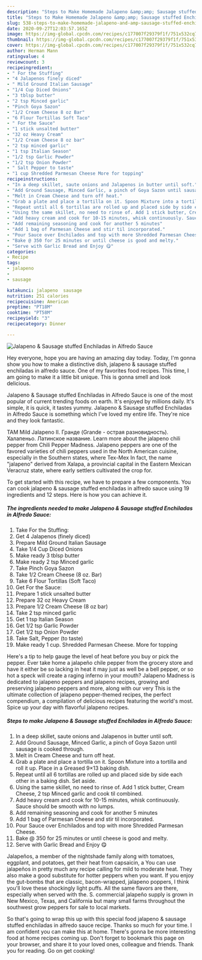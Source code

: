 ```yaml
---
description: "Steps to Make Homemade Jalapeno &amp;amp; Sausage stuffed Enchiladas in Alfredo Sauce"
title: "Steps to Make Homemade Jalapeno &amp;amp; Sausage stuffed Enchiladas in Alfredo Sauce"
slug: 538-steps-to-make-homemade-jalapeno-and-amp-sausage-stuffed-enchiladas-in-alfredo-sauce
date: 2020-09-27T12:03:57.165Z
image: https://img-global.cpcdn.com/recipes/c177007f29379f1f/751x532cq70/jalapeno-sausage-stuffed-enchiladas-in-alfredo-sauce-recipe-main-photo.jpg
thumbnail: https://img-global.cpcdn.com/recipes/c177007f29379f1f/751x532cq70/jalapeno-sausage-stuffed-enchiladas-in-alfredo-sauce-recipe-main-photo.jpg
cover: https://img-global.cpcdn.com/recipes/c177007f29379f1f/751x532cq70/jalapeno-sausage-stuffed-enchiladas-in-alfredo-sauce-recipe-main-photo.jpg
author: Herman Mann
ratingvalue: 4
reviewcount: 3
recipeingredient:
- " For the Stuffing"
- "4 Jalapenos finely diced"
- " Mild Ground Italian Sausage"
- "1/4 Cup Diced Onions"
- "3 tblsp butter"
- "2 tsp Minced garlic"
- "Pinch Goya Sazon"
- "1/2 Cream Cheese 8 oz Bar"
- "6 Flour Tortillas Soft Taco"
- " For the Sauce"
- "1 stick unsalted butter"
- "32 oz Heavy Cream"
- "1/2 Cream Cheese 8 oz bar"
- "2 tsp minced garlic"
- "1 tsp Italian Season"
- "1/2 tsp Garlic Powder"
- "1/2 tsp Onion Powder"
- " Salt Pepper to taste"
- "1 cup Shredded Parmesan Cheese More for topping"
recipeinstructions:
- "In a deep skillet, saute onions and Jalapenos in butter until soft."
- "Add Ground Sausage, Minced Garlic, a pinch of Goya Sazon until sausage is cooked through."
- "Melt in Cream Cheese and turn off heat."
- "Grab a plate and place a tortilla on it. Spoon Mixture into a tortilla and roll it up. Place in a Greased 9×13 baking dish."
- "Repeat until all 6 tortillas are rolled up and placed side by side each other in a baking dish. Set aside."
- "Using the same skillet, no need to rinse of. Add 1 stick butter, Cream Cheese, 2 tsp Minced garlic and cook til combined."
- "Add heavy cream and cook for 10-15 minutes, whisk continuously. Sauce should be smooth with no lumps."
- "Add remaining seasoning and cook for another 5 minutes"
- "Add 1 bag of Parmesan Cheese and stir til incorporated."
- "Pour Sauce over Enchilados and top with more Shredded Parmesan Cheese."
- "Bake @ 350 for 25 minutes or until cheese is good and melty."
- "Serve with Garlic Bread and Enjoy 😋"
categories:
- Recipe
tags:
- jalapeno
- 
- sausage

katakunci: jalapeno  sausage 
nutrition: 251 calories
recipecuisine: American
preptime: "PT18M"
cooktime: "PT58M"
recipeyield: "3"
recipecategory: Dinner

---
```



![Jalapeno &amp; Sausage stuffed Enchiladas in Alfredo Sauce](https://img-global.cpcdn.com/recipes/c177007f29379f1f/751x532cq70/jalapeno-sausage-stuffed-enchiladas-in-alfredo-sauce-recipe-main-photo.jpg)

Hey everyone, hope you are having an amazing day today. Today, I'm gonna show you how to make a distinctive dish, jalapeno &amp; sausage stuffed enchiladas in alfredo sauce. One of my favorites food recipes. This time, I am going to make it a little bit unique. This is gonna smell and look delicious.

Jalapeno &amp; Sausage stuffed Enchiladas in Alfredo Sauce is one of the most popular of current trending foods on earth. It's enjoyed by millions daily. It's simple, it is quick, it tastes yummy. Jalapeno &amp; Sausage stuffed Enchiladas in Alfredo Sauce is something which I've loved my entire life. They're nice and they look fantastic.

TAM Mild Jalapeno II. Гранде (Grande - острая разновидность). Халапеньо. Латинское название. Learn more about the jalapeno chili pepper from Chili Pepper Madness. Jalapeno peppers are one of the favored varieties of chili peppers used in the North American cuisine, especially in the Southern states, where Tex-Mex In fact, the name &#34;jalapeno&#34; derived from Xalapa, a provincial capital in the Eastern Mexican Veracruz state, where early settlers cultivated the crop for.


To get started with this recipe, we have to prepare a few components. You can cook jalapeno &amp; sausage stuffed enchiladas in alfredo sauce using 19 ingredients and 12 steps. Here is how you can achieve it.

<!--inarticleads1-->

##### The ingredients needed to make Jalapeno &amp; Sausage stuffed Enchiladas in Alfredo Sauce:

1. Take  For the Stuffing:
1. Get 4 Jalapenos (finely diced)
1. Prepare  Mild Ground Italian Sausage
1. Take 1/4 Cup Diced Onions
1. Make ready 3 tblsp butter
1. Make ready 2 tsp Minced garlic
1. Take Pinch Goya Sazon
1. Take 1/2 Cream Cheese (8 oz. Bar)
1. Take 6 Flour Tortillas (Soft Taco)
1. Get  For the Sauce:
1. Prepare 1 stick unsalted butter
1. Prepare 32 oz Heavy Cream
1. Prepare 1/2 Cream Cheese (8 oz bar)
1. Take 2 tsp minced garlic
1. Get 1 tsp Italian Season
1. Get 1/2 tsp Garlic Powder
1. Get 1/2 tsp Onion Powder
1. Take  Salt, Pepper (to taste)
1. Make ready 1 cup. Shredded Parmesan Cheese. More for topping


Here&#39;s a tip to help gauge the level of heat before you buy or pick the pepper. Ever take home a jalapeño chile pepper from the grocery store and have it either be so lacking in heat it may just as well be a bell pepper, or so hot a speck will create a raging inferno in your mouth? Jalapeno Madness is dedicated to jalapeno peppers and jalapeno recipes, growing and preserving jalapeno peppers and more, along with our very This is the ultimate collection of jalapeno pepper-themed recipes, the perfect compendium, a compilation of delicious recipes featuring the world&#39;s most. Spice up your day with flavorful jalapeno recipes. 

<!--inarticleads2-->

##### Steps to make Jalapeno &amp; Sausage stuffed Enchiladas in Alfredo Sauce:

1. In a deep skillet, saute onions and Jalapenos in butter until soft.
1. Add Ground Sausage, Minced Garlic, a pinch of Goya Sazon until sausage is cooked through.
1. Melt in Cream Cheese and turn off heat.
1. Grab a plate and place a tortilla on it. Spoon Mixture into a tortilla and roll it up. Place in a Greased 9×13 baking dish.
1. Repeat until all 6 tortillas are rolled up and placed side by side each other in a baking dish. Set aside.
1. Using the same skillet, no need to rinse of. Add 1 stick butter, Cream Cheese, 2 tsp Minced garlic and cook til combined.
1. Add heavy cream and cook for 10-15 minutes, whisk continuously. Sauce should be smooth with no lumps.
1. Add remaining seasoning and cook for another 5 minutes
1. Add 1 bag of Parmesan Cheese and stir til incorporated.
1. Pour Sauce over Enchilados and top with more Shredded Parmesan Cheese.
1. Bake @ 350 for 25 minutes or until cheese is good and melty.
1. Serve with Garlic Bread and Enjoy 😋


Jalapeños, a member of the nightshade family along with tomatoes, eggplant, and potatoes, get their heat from capsaicin, a You can use jalapeños in pretty much any recipe calling for mild to moderate heat. They also make a good substitute for hotter peppers when you want. If you enjoy the gut-bombs that are classic, bacon-wrapped, jalapeno poppers, I think you&#39;ll love these shockingly light puffs. All the same flavors are there, especially when served with the. S. commercial jalapeño supply is grown in New Mexico, Texas, and California but many small farms throughout the southwest grow peppers for sale to local markets. 

So that's going to wrap this up with this special food jalapeno &amp; sausage stuffed enchiladas in alfredo sauce recipe. Thanks so much for your time. I am confident you can make this at home. There's gonna be more interesting food at home recipes coming up. Don't forget to bookmark this page on your browser, and share it to your loved ones, colleague and friends. Thank you for reading. Go on get cooking!

